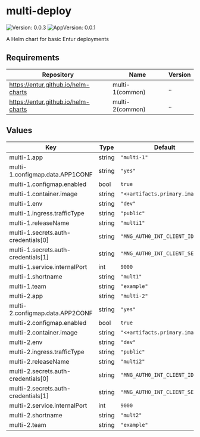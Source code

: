 # multi-deploy

![Version: 0.0.3](https://img.shields.io/badge/Version-0.0.3-informational?style=flat-square) ![AppVersion: 0.0.1](https://img.shields.io/badge/AppVersion-0.0.1-informational?style=flat-square)

A Helm chart for basic Entur deployments

## Requirements

| Repository | Name | Version |
|------------|------|---------|
| https://entur.github.io/helm-charts | multi-1(common) | .. |
| https://entur.github.io/helm-charts | multi-2(common) | .. |

## Values

| Key | Type | Default | Description |
|-----|------|---------|-------------|
| multi-1.app | string | `"multi-1"` |  |
| multi-1.configmap.data.APP1CONF | string | `"yes"` |  |
| multi-1.configmap.enabled | bool | `true` |  |
| multi-1.container.image | string | `"<+artifacts.primary.image>"` |  |
| multi-1.env | string | `"dev"` |  |
| multi-1.ingress.trafficType | string | `"public"` |  |
| multi-1.releaseName | string | `"multi1"` |  |
| multi-1.secrets.auth-credentials[0] | string | `"MNG_AUTH0_INT_CLIENT_ID"` |  |
| multi-1.secrets.auth-credentials[1] | string | `"MNG_AUTH0_INT_CLIENT_SECRET"` |  |
| multi-1.service.internalPort | int | `9000` |  |
| multi-1.shortname | string | `"mult1"` |  |
| multi-1.team | string | `"example"` |  |
| multi-2.app | string | `"multi-2"` |  |
| multi-2.configmap.data.APP2CONF | string | `"yes"` |  |
| multi-2.configmap.enabled | bool | `true` |  |
| multi-2.container.image | string | `"<+artifacts.primary.image>"` |  |
| multi-2.env | string | `"dev"` |  |
| multi-2.ingress.trafficType | string | `"public"` |  |
| multi-2.releaseName | string | `"multi2"` |  |
| multi-2.secrets.auth-credentials[0] | string | `"MNG_AUTH0_INT_CLIENT_ID"` |  |
| multi-2.secrets.auth-credentials[1] | string | `"MNG_AUTH0_INT_CLIENT_SECRET"` |  |
| multi-2.service.internalPort | int | `9000` |  |
| multi-2.shortname | string | `"mult2"` |  |
| multi-2.team | string | `"example"` |  |


